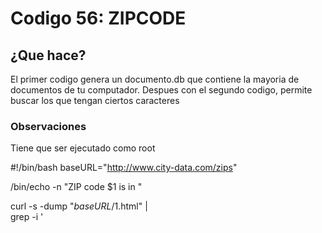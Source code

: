# Codigo 56: ZIPCODE

## ¿Que hace?
El primer codigo genera un documento.db que contiene la mayoria de documentos de tu computador. Despues con el segundo codigo, permite buscar los que tengan ciertos caracteres

### **Observaciones**
Tiene que ser ejecutado como root

#!/bin/bash
baseURL="http://www.city-data.com/zips"

/bin/echo -n "ZIP code $1 is in "

curl -s -dump "$baseURL/$1.html" | \
   grep -i '<title>' | \
   cut -d\( -f2 | cut -d\) -f1

exit 0
